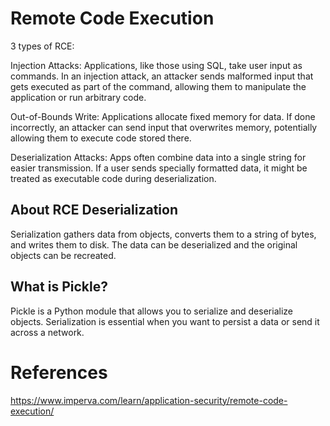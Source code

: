 # Remote Code Execution

3 types of RCE:

Injection Attacks: Applications, like those using SQL, take user input as commands. In an injection attack, an attacker sends malformed input that gets executed as part of the command, allowing them to manipulate the application or run arbitrary code.

Out-of-Bounds Write: Applications allocate fixed memory for data. If done incorrectly, an attacker can send input that overwrites memory, potentially allowing them to execute code stored there.

Deserialization Attacks: Apps often combine data into a single string for easier transmission. If a user sends specially formatted data, it might be treated as executable code during deserialization.

## About RCE Deserialization 

Serialization gathers data from objects, converts them to a string of bytes, and writes them to disk. The data can be deserialized and the original objects can be recreated. 

## What is Pickle?
Pickle is a Python module that allows you to serialize and deserialize objects. Serialization is essential when you want to persist a data or send it across a network.

# References

https://www.imperva.com/learn/application-security/remote-code-execution/